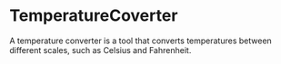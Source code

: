 # TemperatureCoverter
A temperature converter is a tool that converts temperatures between different scales, such as Celsius and Fahrenheit.
